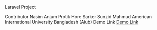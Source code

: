 Laravel Project 

Contributor
<Enter> 
Nasim Anjum
  <Enter> 
Protik Hore
    <Enter> 
Sarker Sunzid Mahmud
      <Enter> 
American International University Bangladesh (Aiub)
Demo Link <a href="http://nsmajm.com">Demo Link</a>
